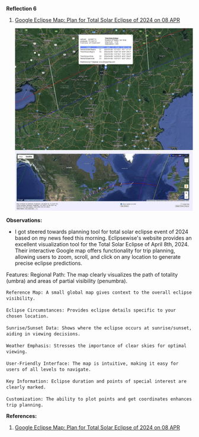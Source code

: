 **Reflection 6**


1. [Google Eclipse Map: Plan for Total Solar Eclipse of 2024 on 08 APR](https://eclipsewise.com/solar/SEgmapx/2001-2100/SE2024Apr08Tgmapx.html)

    ![Figure 1](Week6_Figures/Figure1.png)
    ![Figure 1](Week6_Figures/Figure2.png)


**Observations:**
- I got steered towards planning tool for total solar eclipse event of 2024 based on my news feed this morning. Eclipsewise's website provides an excellent visualization tool for the Total Solar Eclipse of April 8th, 2024. Their interactive Google map offers functionality for trip planning, allowing users to zoom, scroll, and click on any location to generate precise eclipse predictions. 

Features:
    Regional Path: The map clearly visualizes the path of totality (umbra) and areas of partial visibility (penumbra).

    Reference Map: A small global map gives context to the overall eclipse visibility.

    Eclipse Circumstances: Provides eclipse details specific to your chosen location.

    Sunrise/Sunset Data: Shows where the eclipse occurs at sunrise/sunset, aiding in viewing decisions.

    Weather Emphasis: Stresses the importance of clear skies for optimal viewing.

    User-Friendly Interface: The map is intuitive, making it easy for users of all levels to navigate.

    Key Information: Eclipse duration and points of special interest are clearly marked.

    Customization: The ability to plot points and get coordinates enhances trip planning.
    

**References:**

1. [Google Eclipse Map: Plan for Total Solar Eclipse of 2024 on 08 APR](https://eclipsewise.com/solar/SEgmapx/2001-2100/SE2024Apr08Tgmapx.html)

